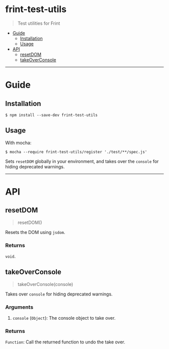 # frint-test-utils

> Test utilities for Frint

<!-- MarkdownTOC autolink=true bracket=round -->

- [Guide](#guide)
  - [Installation](#installation)
  - [Usage](#usage)
- [API](#api)
  - [resetDOM](#resetdom)
  - [takeOverConsole](#takeoverconsole)

<!-- /MarkdownTOC -->

---

# Guide

## Installation

```
$ npm install --save-dev frint-test-utils
```

## Usage

With mocha:

```
$ mocha --require frint-test-utils/register './test/**/spec.js'
```

Sets `resetDOM` globally in your environment, and takes over the `console` for hiding deprecated warnings.

---

# API

## resetDOM

> resetDOM()

Resets the DOM using `jsdom`.

### Returns

`void`.

## takeOverConsole

> takeOverConsole(console)

Takes over `console` for hiding deprecated warnings.

### Arguments

1. `console` (`Object`): The console object to take over.

### Returns

`Function`: Call the returned function to undo the take over.
